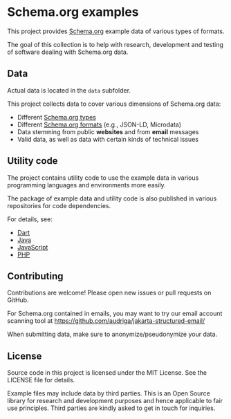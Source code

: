 # Schema.org examples

This project provides [Schema.org](https://schema.org/) example data of various types of formats.

The goal of this collection is to help with research, development and testing of software dealing with Schema.org data.

## Data

Actual data is located in the `data` subfolder.

This project collects data to cover various dimensions of Schema.org data:
- Different [Schema.org types](https://schema.org/docs/full.html)
- Different [Schema.org formats](https://schema.org/docs/gs.html) (e.g., JSON-LD, Microdata)
- Data stemming from public **websites** and from **email** messages
- Valid data, as well as data with certain kinds of technical issues

## Utility code

The project contains utility code to use the example data in various programming languages and environments more easily.

The package of example data and utility code is also published in various repositories for code dependencies.

For details, see:
- [Dart](source/dart/README.md)
- [Java](source/java/README.md)
- [JavaScript](source/javascript/README.md)
- [PHP](source/php/README.md)

## Contributing

Contributions are welcome! Please open new issues or pull requests on GitHub.

For Schema.org contained in emails, you may want to try our email account scanning tool at https://github.com/audriga/jakarta-structured-email/

When submitting data, make sure to anonymize/pseudonymize your data.

## License

Source code in this project is licensed under the MIT License. See the LICENSE file for details.

Example files may include data by third parties. This is an Open Source library for research  and development purposes and hence applicable to fair use principles. Third parties are kindly asked to get in touch for inquiries.
